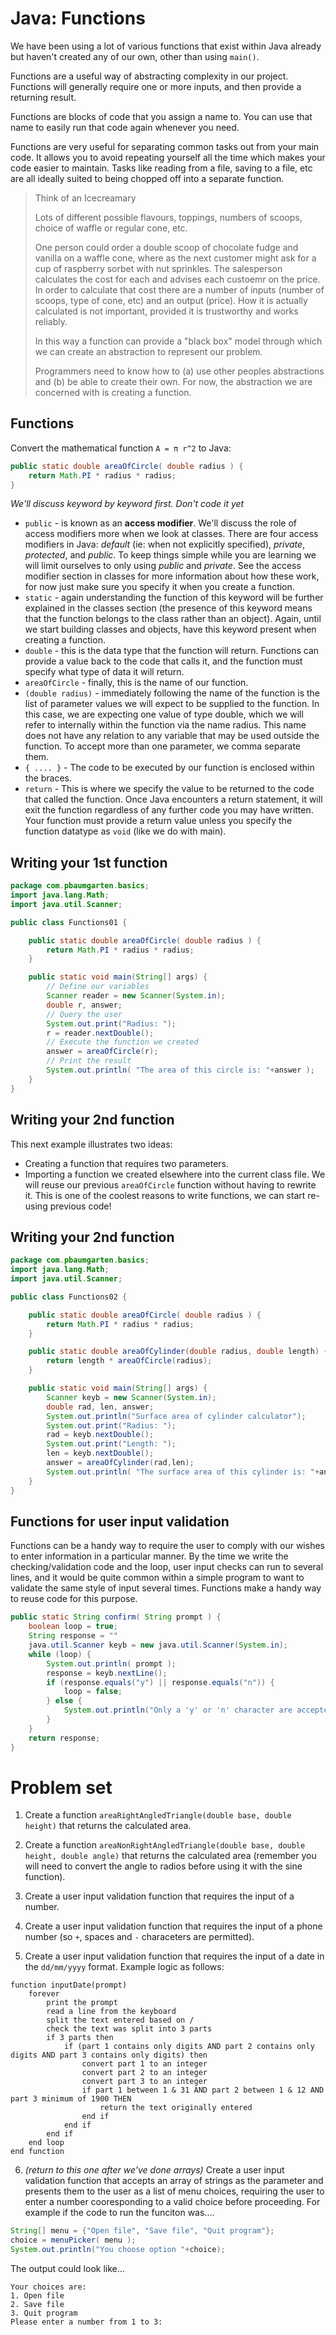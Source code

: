 # Java: Functions
We have been using a lot of various functions that exist within Java already but haven't created any of our own, other than using `main()`.

Functions are a useful way of abstracting complexity in our project. Functions will generally require one or more inputs, and then provide a returning result.

Functions are blocks of code that you assign a name to. You can use that name to easily run that code again whenever you need.

Functions are very useful for separating common tasks out from your main code. It allows you to avoid repeating yourself all the time which makes your code easier to maintain. Tasks like reading from a file, saving to a file, etc are all ideally suited to being chopped off into a separate function. 

> Think of an Icecreamary
> 
> Lots of different possible flavours, toppings, numbers of scoops, choice of waffle or regular cone, etc.
>
> One person could order a double scoop of chocolate fudge and vanilla on a waffle cone, where as the next customer might ask for a cup of raspberry sorbet with nut sprinkles. The salesperson calculates the cost for each and advises each custoemr on the price. In order to calculate that cost there are a number of inputs (number of scoops, type of cone, etc) and an output (price). How it is actually calculated is not important, provided it is trustworthy and works reliably. 
>
> In this way a function can provide a "black box" model through which we can create an abstraction to represent our problem. 
>
> Programmers need to know how to (a) use other peoples abstractions and (b) be able to create their own. For now, the abstraction we are concerned with is creating a function.


## Functions

Convert the mathematical function `A = π r^2` to Java:

```java
public static double areaOfCircle( double radius ) {
    return Math.PI * radius * radius;
}
```

*We'll discuss keyword by keyword first. Don't code it yet*

* `public` - is known as an **access modifier**. We'll discuss the role of access modifiers more when we look at classes. There are four access modifiers in Java: *default* (ie: when not explicitly specified), *private*, *protected*, and *public*. To keep things simple while you are learning we will limit ourselves to only using *public* and *private*. See the access modifier section in classes for more information about how these work, for now just make sure you specify it when you create a function.
* `static` - again understanding the function of this keyword will be further explained in the classes section (the presence of this keyword means that the function belongs to the class rather than an object). Again, until we start building classes and objects, have this keyword present when creating a function.
* `double` - this is the data type that the function will return. Functions can provide a value back to the code that calls it, and the function must specify what type of data it will return.
* `areaOfCircle` - finally, this is the name of our function.
* `(double radius)` - immediately following the name of the function is the list of parameter values we will expect to be supplied to the function. In this case, we are expecting one value of type double, which we will refer to internally within the function via the name radius. This name does not have any relation to any variable that may be used outside the function. To accept more than one parameter, we comma separate them.
* `{ .... }` - The code to be executed by our function is enclosed within the braces.
* `return` - This is where we specify the value to be returned to the code that called the function. Once Java encounters a return statement, it will exit the function regardless of any further code you may have written. Your function must provide a return value unless you specify the function datatype as `void` (like we do with main).


## Writing your 1st function

```java
package com.pbaumgarten.basics;
import java.lang.Math;
import java.util.Scanner;

public class Functions01 {

    public static double areaOfCircle( double radius ) {
        return Math.PI * radius * radius;
    }

    public static void main(String[] args) {
        // Define our variables
        Scanner reader = new Scanner(System.in);
        double r, answer;
        // Query the user
        System.out.print("Radius: ");
        r = reader.nextDouble();
        // Execute the function we created
        answer = areaOfCircle(r);
        // Print the result
        System.out.println( "The area of this circle is: "+answer );
    }
}
```

## Writing your 2nd function

This next example illustrates two ideas:

* Creating a function that requires two parameters.
* Importing a function we created elsewhere into the current class file. We will reuse our previous `areaOfCircle` function without having to rewrite it. This is one of the coolest reasons to write functions, we can start re-using previous code!

## Writing your 2nd function

```java
package com.pbaumgarten.basics;
import java.lang.Math;
import java.util.Scanner;

public class Functions02 {

    public static double areaOfCircle( double radius ) {
        return Math.PI * radius * radius;
    }

    public static double areaOfCylinder(double radius, double length) {
        return length * areaOfCircle(radius);
    }

    public static void main(String[] args) {
        Scanner keyb = new Scanner(System.in);
        double rad, len, answer;
        System.out.println("Surface area of cylinder calculator");
        System.out.print("Radius: ");
        rad = keyb.nextDouble();
        System.out.print("Length: ");
        len = keyb.nextDouble();
        answer = areaOfCylinder(rad,len);
        System.out.println( "The surface area of this cylinder is: "+answer );
    }
}
```

## Functions for user input validation

Functions can be a handy way to require the user to comply with our wishes to enter information in a particular manner. By the time we write the checking/validation code and the loop, user input checks can run to several lines, and it would be quite common within a simple program to want to validate the same style of input several times. Functions make a handy way to reuse code for this purpose.

```java
public static String confirm( String prompt ) {
    boolean loop = true;
    String response = ""
    java.util.Scanner keyb = new java.util.Scanner(System.in);
    while (loop) {
        System.out.println( prompt );
        response = keyb.nextLine();
        if (response.equals("y") || response.equals("n")) {
            loop = false;
        } else {
            System.out.println("Only a 'y' or 'n' character are accepted. Please try again.");
        }
    }
    return response;
}
```


# Problem set

1. Create a function `areaRightAngledTriangle(double base, double height)` that returns the calculated area.

2. Create a function `areaNonRightAngledTriangle(double base, double height, double angle)` that returns the calculated area (remember you will need to convert the angle to radios before using it with the sine function).

3. Create a user input validation function that requires the input of a number.

4. Create a user input validation function that requires the input of a phone number (so `+`, spaces and `-` characeters are permitted).

5. Create a user input validation function that requires the input of a date in the `dd/mm/yyyy` format. Example logic as follows:

```text
function inputDate(prompt)
    forever
        print the prompt
        read a line from the keyboard
        split the text entered based on /
        check the text was split into 3 parts
        if 3 parts then
            if (part 1 contains only digits AND part 2 contains only digits AND part 3 contains only digits) then
                convert part 1 to an integer
                convert part 2 to an integer
                convert part 3 to an integer
                if part 1 between 1 & 31 AND part 2 between 1 & 12 AND part 3 minimum of 1900 THEN
                    return the text originally entered
                end if
            end if
        end if
    end loop
end function
```

6. *(return to this one after we've done arrays)* Create a user input validation function that accepts an array of strings as the parameter and presents them to the user as a list of menu choices, requiring the user to enter a number cooresponding to a valid choice before proceeding. For example if the code to run the funciton was....

```java
String[] menu = {"Open file", "Save file", "Quit program"};
choice = menuPicker( menu );
System.out.println("You choose option "+choice);
```

The output could look like...

```text
Your choices are:
1. Open file
2. Save file
3. Quit program
Please enter a number from 1 to 3:
```


